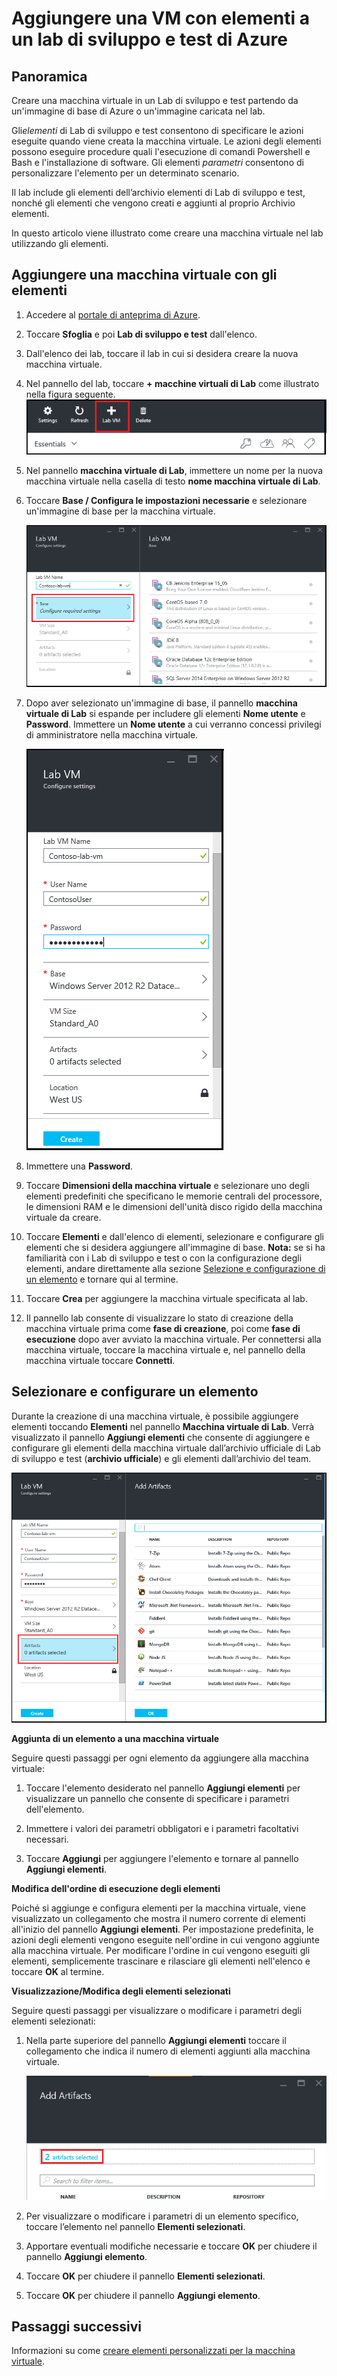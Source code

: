 <properties
	pageTitle="Aggiungere una VM con elementi a un Lab di sviluppo/test | Microsoft Azure"
	description="Creare una nuova macchina virtuale con elementi nel Lab di sviluppo/test."
	services="devtest-lab,virtual-machines"
	documentationCenter="na"
	authors="tomarcher"
	manager="douge"
	editor=""/>

<tags
	ms.service="devtest-lab"
	ms.workload="na"
	ms.tgt_pltfrm="na"
	ms.devlang="na"
	ms.topic="article"
	ms.date="02/03/2016"
	ms.author="tarcher"/>

# Aggiungere una VM con elementi a un lab di sviluppo e test di Azure

## Panoramica

Creare una macchina virtuale in un Lab di sviluppo e test partendo da un'immagine di base di Azure o un'immagine caricata nel lab.

Gli*elementi* di Lab di sviluppo e test consentono di specificare le azioni eseguite quando viene creata la macchina virtuale. Le azioni degli elementi possono eseguire procedure quali l'esecuzione di comandi Powershell e Bash e l'installazione di software. Gli elementi *parametri* consentono di personalizzare l'elemento per un determinato scenario.

Il lab include gli elementi dell’archivio elementi di Lab di sviluppo e test, nonché gli elementi che vengono creati e aggiunti al proprio Archivio elementi.

In questo articolo viene illustrato come creare una macchina virtuale nel lab utilizzando gli elementi.

## Aggiungere una macchina virtuale con gli elementi

1. Accedere al [portale di anteprima di Azure](https://portal.azure.com).

1. Toccare **Sfoglia** e poi **Lab di sviluppo e test** dall'elenco.

1. Dall'elenco dei lab, toccare il lab in cui si desidera creare la nuova macchina virtuale.

1. Nel pannello del lab, toccare **+ macchine virtuali di Lab** come illustrato nella figura seguente. ![Pannello iniziale di lab di sviluppo e test](./media/devtest-lab-add-vm-with-artifacts/devtestlab-home-blade-add-vm.png)

1. Nel pannello **macchina virtuale di Lab**, immettere un nome per la nuova macchina virtuale nella casella di testo **nome macchina virtuale di Lab**.

1. Toccare **Base / Configura le impostazioni necessarie** e selezionare un'immagine di base per la macchina virtuale.

    ![Impostazioni della macchina virtuale di Lab](./media/devtest-lab-add-vm-with-artifacts/devtestlab-add-lab-vm-blade-1.png)

1. Dopo aver selezionato un'immagine di base, il pannello **macchina virtuale di Lab** si espande per includere gli elementi **Nome utente** e **Password**. Immettere un **Nome utente** a cui verranno concessi privilegi di amministratore nella macchina virtuale.

    ![Pannello espanso della macchina virtuale di Lab](./media/devtest-lab-add-vm-with-artifacts/devtestlab-add-lab-vm-blade-2.png)

1. Immettere una **Password**.

1. Toccare **Dimensioni della macchina virtuale** e selezionare uno degli elementi predefiniti che specificano le memorie centrali del processore, le dimensioni RAM e le dimensioni dell'unità disco rigido della macchina virtuale da creare.

1. Toccare **Elementi** e dall'elenco di elementi, selezionare e configurare gli elementi che si desidera aggiungere all'immagine di base. **Nota:** se si ha familiarità con i Lab di sviluppo e test o con la configurazione degli elementi, andare direttamente alla sezione [Selezione e configurazione di un elemento](#configuring-an-artifact) e tornare qui al termine.

1. Toccare **Crea** per aggiungere la macchina virtuale specificata al lab.

1. Il pannello lab consente di visualizzare lo stato di creazione della macchina virtuale prima come **fase di creazione**, poi come **fase di esecuzione** dopo aver avviato la macchina virtuale. Per connettersi alla macchina virtuale, toccare la macchina virtuale e, nel pannello della macchina virtuale toccare **Connetti**.

## Selezionare e configurare un elemento

Durante la creazione di una macchina virtuale, è possibile aggiungere elementi toccando **Elementi** nel pannello **Macchina virtuale di Lab**. Verrà visualizzato il pannello **Aggiungi elementi** che consente di aggiungere e configurare gli elementi della macchina virtuale dall’archivio ufficiale di Lab di sviluppo e test (**archivio ufficiale**) e gli elementi dall’archivio del team.

![Pannello Aggiungi elementi](./media/devtest-lab-add-vm-with-artifacts/devtestlab-add-artifact-blade.png)

**Aggiunta di un elemento a una macchina virtuale**

Seguire questi passaggi per ogni elemento da aggiungere alla macchina virtuale:

1. Toccare l'elemento desiderato nel pannello **Aggiungi elementi** per visualizzare un pannello che consente di specificare i parametri dell'elemento.  

2. Immettere i valori dei parametri obbligatori e i parametri facoltativi necessari.

3. Toccare **Aggiungi** per aggiungere l'elemento e tornare al pannello **Aggiungi elementi**.

**Modifica dell'ordine di esecuzione degli elementi**

Poiché si aggiunge e configura elementi per la macchina virtuale, viene visualizzato un collegamento che mostra il numero corrente di elementi all'inizio del pannello **Aggiungi elementi**. Per impostazione predefinita, le azioni degli elementi vengono eseguite nell'ordine in cui vengono aggiunte alla macchina virtuale. Per modificare l'ordine in cui vengono eseguiti gli elementi, semplicemente trascinare e rilasciare gli elementi nell'elenco e toccare **OK** al termine.

**Visualizzazione/Modifica degli elementi selezionati**

Seguire questi passaggi per visualizzare o modificare i parametri degli elementi selezionati:

1. Nella parte superiore del pannello **Aggiungi elementi** toccare il collegamento che indica il numero di elementi aggiunti alla macchina virtuale.

    ![](./media/devtest-lab-add-vm-with-artifacts/devtestlab-add-artifacts-blade-selected-artifacts.png)

1. Per visualizzare o modificare i parametri di un elemento specifico, toccare l’elemento nel pannello **Elementi selezionati**.

1. Apportare eventuali modifiche necessarie e toccare **OK** per chiudere il pannello **Aggiungi elemento**.

1. Toccare **OK** per chiudere il pannello **Elementi selezionati**.

1. Toccare **OK** per chiudere il pannello **Aggiungi elemento**.

## Passaggi successivi

Informazioni su come [creare elementi personalizzati per la macchina virtuale](devtest-lab-artifact-author.md).

<!---HONumber=AcomDC_0204_2016-->